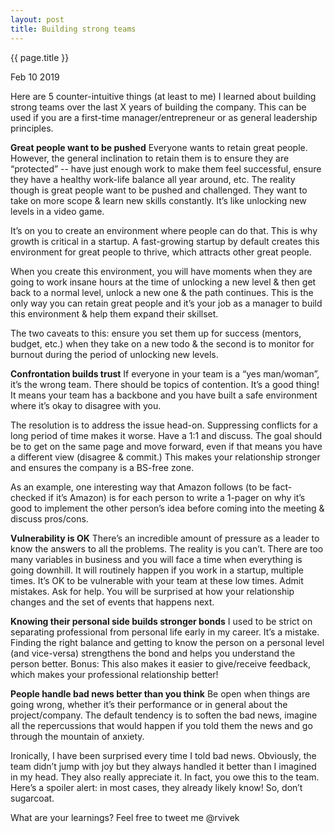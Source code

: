 ```yaml
---
layout: post
title: Building strong teams 
---
```


{{ page.title }}

Feb 10 2019

Here are 5 counter-intuitive things (at least to me) I learned about building strong teams over the last X years of building the company. This can be used if you are a first-time manager/entrepreneur or as general leadership principles. 

**Great people want to be pushed**
Everyone wants to retain great people. However, the general inclination to retain them is to ensure they are “protected” -- have just enough work to make them feel successful, ensure they have a healthy work-life balance all year around, etc. The reality though is great people want to be pushed and challenged. They want to take on more scope & learn new skills constantly. It’s like unlocking new levels in a video game. 

It’s on you to create an environment where people can do that. This is why growth is critical in a startup. A fast-growing startup by default creates this environment for great people to thrive, which attracts other great people. 

When you create this environment, you will have moments when they are going to work insane hours at the time of unlocking a new level & then get back to a normal level, unlock a new one & the path continues. This is the only way you can retain great people and it’s your job as a manager to build this environment & help them expand their skillset. 

The two caveats to this: ensure you set them up for success (mentors, budget, etc.) when they take on a new todo & the second is to monitor for burnout during the period of unlocking new levels. 

**Confrontation builds trust** 
If everyone in your team is a “yes man/woman”, it’s the wrong team. There should be topics of contention. It’s a good thing! It means your team has a backbone and you have built a safe environment where it’s okay to disagree with you. 

The resolution is to address the issue head-on. Suppressing conflicts for a long period of time makes it worse. Have a 1:1 and discuss. The goal should be to get on the same page and move forward, even if that means you have a different view (disagree & commit.) This makes your relationship stronger and ensures the company is a BS-free zone. 

As an example, one interesting way that Amazon follows (to be fact-checked if it’s Amazon) is for each person to write a 1-pager on why it’s good to implement the other person’s idea before coming into the meeting & discuss pros/cons. 


**Vulnerability is OK** 
There’s an incredible amount of pressure as a leader to know the answers to all the problems. The reality is you can’t. There are too many variables in business and you will face a time when everything is going downhill. It will routinely happen if you work in a startup, multiple times. It’s OK to be vulnerable with your team at these low times. Admit mistakes. Ask for help. You will be surprised at how your relationship changes and the set of events that happens next. 


**Knowing their personal side builds stronger bonds** 
I used to be strict on separating professional from personal life early in my career. It’s a mistake. Finding the right balance and getting to know the person on a personal level (and vice-versa) strengthens the bond and helps you understand the person better. Bonus: This also makes it easier to give/receive feedback, which makes your professional relationship better! 


**People handle bad news better than you think** 
Be open when things are going wrong, whether it’s their performance or in general about the project/company. The default tendency is to soften the bad news, imagine all the repercussions that would happen if you told them the news and go through the mountain of anxiety. 

Ironically, I have been surprised every time I told bad news. Obviously, the team didn’t jump with joy but they always handled it better than I imagined in my head. They also really appreciate it. In fact, you owe this to the team. Here’s a spoiler alert: in most cases, they already likely know! So, don’t sugarcoat. 

What are your learnings? Feel free to tweet me @rvivek

